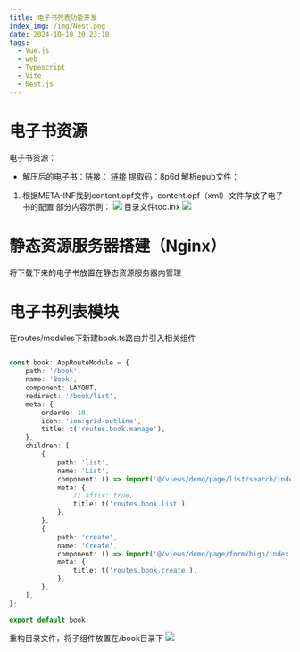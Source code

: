 ```yaml
---
title: 电子书列表功能开发
index_img: /img/Nest.png
date: 2024-10-10 20:23:18
tags:
  - Vue.js
  - web
  - Typescript
  - Vite
  - Nest.js
---
```

# 电子书资源
电子书资源：
- 解压后的电子书：链接：
  [链接](https://pan.baidu.com/s/1kh_BS_oZS8GQMZkgplK_GA)
  提取码：8p6d
解析epub文件：
1. 根据META-INF找到content.opf文件，content.opf（xml）文件存放了电子书的配置
部分内容示例：
   ![](https://picbed-1251050137.cos.ap-nanjing.myqcloud.com/20241010203516.png)
目录文件toc.inx
   ![](https://picbed-1251050137.cos.ap-nanjing.myqcloud.com/20241010203600.png)

# 静态资源服务器搭建（Nginx）
将下载下来的电子书放置在静态资源服务器内管理

# 电子书列表模块
在routes/modules下新建book.ts路由并引入相关组件

```typescript

const book: AppRouteModule = {
    path: '/book',
    name: 'Book',
    component: LAYOUT,
    redirect: '/book/list',
    meta: {
        orderNo: 10,
        icon: 'ion:grid-outline',
        title: t('routes.book.manage'),
    },
    children: [
        {
            path: 'list',
            name: 'List',
            component: () => import('@/views/demo/page/list/search/index.vue'),
            meta: {
                // affix: true,
                title: t('routes.book.list'),
            },
        },
        {
            path: 'create',
            name: 'Create',
            component: () => import('@/views/demo/page/form/high/index.vue'),
            meta: {
                title: t('routes.book.create'),
            },
        },
    ],
};

export default book;

```
重构目录文件，将子组件放置在/book目录下
![](https://picbed-1251050137.cos.ap-nanjing.myqcloud.com/20241014152359.png)